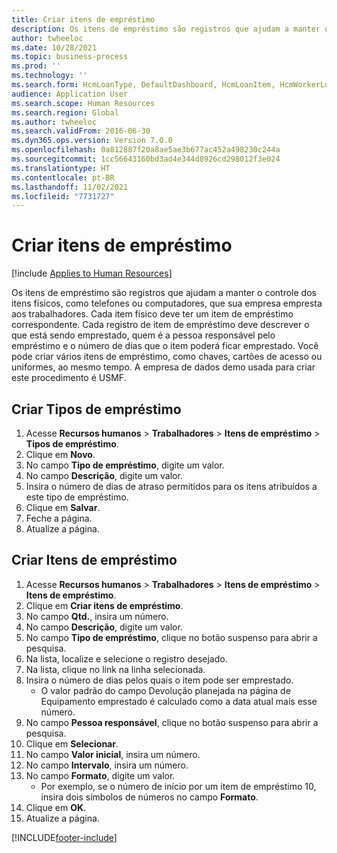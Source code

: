 ```yaml
---
title: Criar itens de empréstimo
description: Os itens de empréstimo são registros que ajudam a manter o controle dos itens físicos, como telefones ou computadores, que sua empresa empresta aos trabalhadores.
author: twheeloc
ms.date: 10/28/2021
ms.topic: business-process
ms.prod: ''
ms.technology: ''
ms.search.form: HcmLoanType, DefaultDashboard, HcmLoanItem, HcmWorkerLookUp, HcmPersonnelManagementWorkspace
audience: Application User
ms.search.scope: Human Resources
ms.search.region: Global
ms.author: twheeloc
ms.search.validFrom: 2016-06-30
ms.dyn365.ops.version: Version 7.0.0
ms.openlocfilehash: 0a812887f20a8ae5ae3b677ac452a498230c244a
ms.sourcegitcommit: 1cc56643160bd3ad4e344d8926cd298012f3e024
ms.translationtype: HT
ms.contentlocale: pt-BR
ms.lasthandoff: 11/02/2021
ms.locfileid: "7731727"
---
```

# <a name="create-loan-items"></a>Criar itens de empréstimo

[!include [Applies to Human Resources](../includes/applies-to-hr.md)]



Os itens de empréstimo são registros que ajudam a manter o controle dos itens físicos, como telefones ou computadores, que sua empresa empresta aos trabalhadores. Cada item físico deve ter um item de empréstimo correspondente. Cada registro de item de empréstimo deve descrever o que está sendo emprestado, quem é a pessoa responsável pelo empréstimo e o número de dias que o item poderá ficar emprestado. Você pode criar vários itens de empréstimo, como chaves, cartões de acesso ou uniformes, ao mesmo tempo. A empresa de dados demo usada para criar este procedimento é USMF.


## <a name="create-loan-types"></a>Criar Tipos de empréstimo
1. Acesse **Recursos humanos** > **Trabalhadores** > **Itens de empréstimo** > **Tipos de empréstimo**.
2. Clique em **Novo**.
3. No campo **Tipo de empréstimo**, digite um valor.
4. No campo **Descrição**, digite um valor.
5. Insira o número de dias de atraso permitidos para os itens atribuídos a este tipo de empréstimo. 
6. Clique em **Salvar**.
7. Feche a página.
8. Atualize a página.

## <a name="create-loan-items"></a>Criar Itens de empréstimo
1. Acesse **Recursos humanos** > **Trabalhadores** > **Itens de empréstimo** > **Itens de empréstimo**.
2. Clique em **Criar itens de empréstimo**.
3. No campo **Qtd.**, insira um número.
4. No campo **Descrição**, digite um valor.
5. No campo **Tipo de empréstimo**, clique no botão suspenso para abrir a pesquisa.
6. Na lista, localize e selecione o registro desejado.
7. Na lista, clique no link na linha selecionada.
8. Insira o número de dias pelos quais o item pode ser emprestado.
    * O valor padrão do campo Devolução planejada na página de Equipamento emprestado é calculado como a data atual mais esse número.  
9. No campo **Pessoa responsável**, clique no botão suspenso para abrir a pesquisa.
10. Clique em **Selecionar**.
11. No campo **Valor inicial**, insira um número.
12. No campo **Intervalo**, insira um número.
13. No campo **Formato**, digite um valor.
    * Por exemplo, se o número de início por um item de empréstimo 10, insira dois símbolos de números no campo **Formato**.  
14. Clique em **OK**.
15. Atualize a página.



[!INCLUDE[footer-include](../includes/footer-banner.md)]
